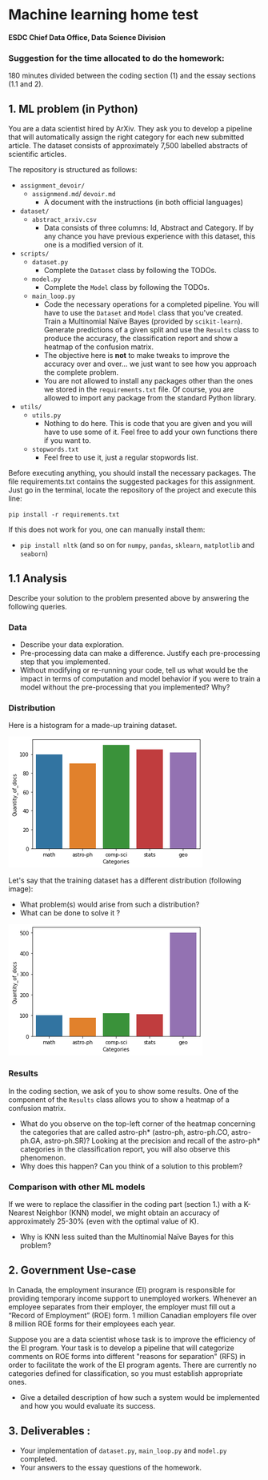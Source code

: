 # Machine learning home test
#### ESDC Chief Data Office, Data Science Division

### Suggestion for the time allocated to do the homework: 
180 minutes divided between the coding section (1) and the essay sections (1.1 and 2).

## 1. ML problem (in Python)

You are a data scientist hired by ArXiv. They ask you to develop a pipeline that will 
automatically assign the right category for each new submitted article. The dataset consists of approximately 7,500 labelled abstracts of scientific articles.

The repository is structured as follows:
- `assignment_devoir/`
  - `assignmend.md`/ `devoir.md`
    - A document with the instructions (in both official languages)
- `dataset/`
  - `abstract_arxiv.csv`
    - Data consists of three columns: Id, Abstract and Category. If by any chance you have
      previous experience with this dataset, this one is a modified version of it.
- `scripts/`
  - `dataset.py`
    - Complete the `Dataset` class by following the TODOs.
  - `model.py`
    - Complete the `Model` class by following the TODOs.
  - `main_loop.py`
    - Code the necessary operations for a completed pipeline. You will
      have to use the `Dataset` and `Model` class that you've created. Train a Multinomial Naïve Bayes
      (provided by `scikit-learn`). Generate predictions of a given split and use the `Results` class to produce the 
      accuracy, the classification report and show a heatmap of the confusion matrix.
    - The objective here is **not** to make tweaks to improve the accuracy over and over... we just want to see how you approach the complete problem.
    - You are not allowed to install any packages other than the ones we stored in the `requirements.txt` file. 
      Of course, you are allowed to import any package from the standard Python library.
- `utils/`
  - `utils.py`
    - Nothing to do here. This is code that you are given and you will have to use some of it. Feel free to add 
      your own functions there if you want to.
  - `stopwords.txt`
    - Feel free to use it, just a regular stopwords list.


Before executing anything, you should install the necessary packages. The file requirements.txt contains the suggested packages for this assignment. Just go in the terminal, locate the repository of the project and execute this line:

<code>pip install -r requirements.txt</code>

If this does not work for you, one can manually install them:

- <code>pip install nltk</code> (and so on for `numpy`, `pandas`, `sklearn`, `matplotlib` and `seaborn`)

## 1.1 Analysis 

Describe your solution to the problem presented above by answering the following queries.

### Data

- Describe your data exploration.
- Pre-processing data can make a difference. Justify each pre-processing step that you implemented.
- Without modifying or re-running your code, tell us what would be the impact in terms of computation and model behavior if you were to train a model without the
  pre-processing that you implemented? Why?

### Distribution

Here is a histogram for a made-up training dataset.

![image info](../images/dataset_balanced.png)

Let's say that the training dataset has a different distribution (following image): 
  - What problem(s) would arise from such a distribution?
  - What can be done to solve it ?

![image info](../images/dataset_unbalanced.png)

### Results

In the coding section, we ask of you to show some results. One of the component of the `Results` class allows you to show a heatmap of a confusion matrix.

- What do you observe on the top-left corner of the heatmap concerning the categories that are called astro-ph* 
  (astro-ph, astro-ph.CO, astro-ph.GA, astro-ph.SR)? Looking at the precision and recall of the astro-ph* categories in the classification report, you will also observe this phenomenon.
- Why does this happen? Can you think of a solution to this problem?

### Comparison with other ML models

If we were to replace the classifier in the coding part (section 1.) with a K-Nearest Neighbor (KNN) model,
we might obtain an accuracy of approximately 25-30% (even with the optimal value of K). 
  - Why is KNN less suited than the Multinomial Naïve Bayes for this problem?

## 2. Government Use-case

In Canada, the employment insurance (EI) program is responsible for providing temporary income support to 
unemployed workers. Whenever an employee separates from their employer, the employer must fill out a
“Record of Employment” (ROE) form. 1 million Canadian employers file over 8 million ROE forms for their
employees each year. 

Suppose you are a data scientist whose task is to improve the efficiency of the EI program. Your task is to develop
a pipeline that will categorize comments on ROE forms into different "reasons for separation" (RFS) in order 
to facilitate the work of the EI program agents. There are currently no categories defined for classification, so you 
must establish appropriate ones. 
  - Give a detailed description of how such a system would be implemented and how you would evaluate its success.

## 3. Deliverables :

- Your implementation of `dataset.py`, `main_loop.py` and `model.py` completed.
- Your answers to the essay questions of the homework.
